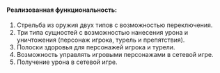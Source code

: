 #### Реализованная функциональность:
1. Стрельба из оружия двух типов с возможностью переключения.
2. Три типа сущностей c возможностью нанесения урона и уничтожения (персонаж игрока, турель и препятствия).
3. Полоски здоровья для персонажей игрока и турели.
4. Возможность управлять игровыми персонажами в сетевой игре.
5. Получение урона в сетевой игре.
